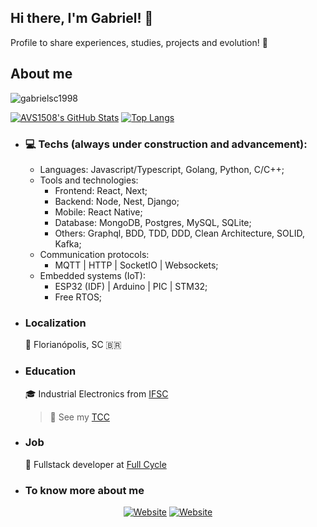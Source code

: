 ## Hi there, I'm Gabriel! 👋

  Profile to share experiences, studies, projects and evolution! 🚀

## About me

<p align="left"> <img src="https://komarev.com/ghpvc/?username=gabrielsc1998" alt="gabrielsc1998" /> </p>

[![AVS1508's GitHub Stats](https://github-readme-stats.vercel.app/api?username=gabrielsc1998&show_icons=true&count_private=true&theme=radical)](https://github.com/gabrielsc1998)
[![Top Langs](https://github-readme-stats.vercel.app/api/top-langs/?username=gabrielsc1998&layout=compact&langs_count=10&count_private=true&include_all_commits=true&show_icons=true&theme=radical)](https://github.com/anuraghazra/github-readme-stats)

- ### 💻 Techs (always under construction and advancement):
    - Languages: Javascript/Typescript, Golang, Python, C/C++;
    - Tools and technologies:
      - Frontend: React, Next;
      - Backend: Node, Nest, Django;
      - Mobile: React Native;
      - Database: MongoDB, Postgres, MySQL, SQLite;
      - Others: Graphql, BDD, TDD, DDD, Clean Architecture, SOLID, Kafka; 
    - Communication protocols:
      - MQTT | HTTP | SocketIO | Websockets;
    - Embedded systems (IoT):
      - ESP32 (IDF) | Arduino | PIC | STM32; 
      - Free RTOS;

- ### Localization
  📍 Florianópolis, SC 🇧🇷

- ### Education
  :mortar_board: Industrial Electronics from [IFSC](https://www.ifsc.edu.br/)
  > 📝 See my [TCC](https://repositorio.ifsc.edu.br/bitstream/handle/123456789/2098/Final.pdf?sequence=1)

- ### Job
  💼 Fullstack developer at [Full Cycle](https://fullcycle.com.br/) 
  
- ### To know more about me

<p align="center">
<a href="https://www.linkedin.com/in/gabriel-da-silva-caetano-5739b7115/"><img alt="Website" src="https://img.shields.io/badge/-LinkedIn-blue?style=flat-square&logo=Linkedin&logoColor=white&link="></a>
  <a href="https://www.instagram.com/gabriel_sc.98/"><img alt="Website" src="https://img.shields.io/badge/-Instagram-orange?style=flat-square&logo=Instagram&logoColor=white"></a>
</p>
